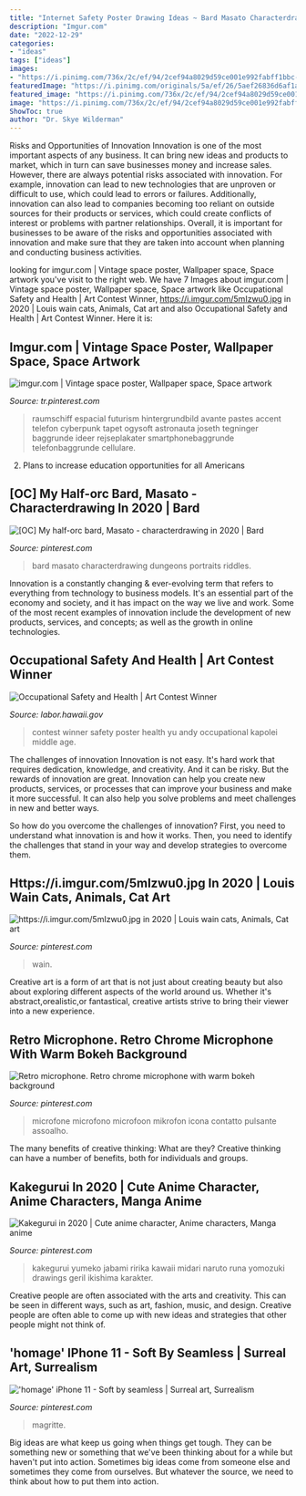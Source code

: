 ```yaml
---
title: "Internet Safety Poster Drawing Ideas ~ Bard Masato Characterdrawing Dungeons Portraits Riddles"
description: "Imgur.com"
date: "2022-12-29"
categories:
- "ideas"
tags: ["ideas"]
images:
- "https://i.pinimg.com/736x/2c/ef/94/2cef94a8029d59ce001e992fabff1bbc--surrealism-art-typography-prints.jpg"
featuredImage: "https://i.pinimg.com/originals/5a/ef/26/5aef26836d6af1a8b4911dc72b9d9a3b.jpg"
featured_image: "https://i.pinimg.com/736x/2c/ef/94/2cef94a8029d59ce001e992fabff1bbc--surrealism-art-typography-prints.jpg"
image: "https://i.pinimg.com/736x/2c/ef/94/2cef94a8029d59ce001e992fabff1bbc--surrealism-art-typography-prints.jpg"
ShowToc: true
author: "Dr. Skye Wilderman"
---
```



Risks and Opportunities of Innovation
Innovation is one of the most important aspects of any business. It can bring new ideas and products to market, which in turn can save businesses money and increase sales. However, there are always potential risks associated with innovation. For example, innovation can lead to new technologies that are unproven or difficult to use, which could lead to errors or failures. Additionally, innovation can also lead to companies becoming too reliant on outside sources for their products or services, which could create conflicts of interest or problems with partner relationships. Overall, it is important for businesses to be aware of the risks and opportunities associated with innovation and make sure that they are taken into account when planning and conducting business activities.

	

		
looking for imgur.com | Vintage space poster, Wallpaper space, Space artwork you've visit to the right web. We have 7 Images about imgur.com | Vintage space poster, Wallpaper space, Space artwork like Occupational Safety and Health | Art Contest Winner, https://i.imgur.com/5mIzwu0.jpg in 2020 | Louis wain cats, Animals, Cat art and also Occupational Safety and Health | Art Contest Winner. Here it is:
		
    
## Imgur.com | Vintage Space Poster, Wallpaper Space, Space Artwork

<img loading=lazy src="https://i.pinimg.com/736x/86/96/02/8696029f50cc1cb645871c26b690f9d5.jpg" onerror="this.onerror=null;this.src='https://tse4.mm.bing.net/th?id=OIP.PHR0U9N9Y8ZVVWTeZIUO2QHaOb&amp;pid=15.1';" alt="imgur.com | Vintage space poster, Wallpaper space, Space artwork">

_Source: tr.pinterest.com_

>raumschiff espacial futurism hintergrundbild avante pastes accent telefon cyberpunk tapet ogysoft astronauta joseth tegninger baggrunde ideer rejseplakater smartphonebaggrunde telefonbaggrunde cellulare. 

	

2. Plans to increase education opportunities for all Americans 

    
## [OC] My Half-orc Bard, Masato - Characterdrawing In 2020 | Bard

<img loading=lazy src="https://i.pinimg.com/736x/58/01/62/580162fab935d220c16435be144adf03.jpg" onerror="this.onerror=null;this.src='https://tse3.mm.bing.net/th?id=OIP.o-nPuXiLmcDTq1Z3J1aZlAHaMp&amp;pid=15.1';" alt="[OC] My half-orc bard, Masato - characterdrawing in 2020 | Bard">

_Source: pinterest.com_

>bard masato characterdrawing dungeons portraits riddles. 

	

Innovation is a constantly changing & ever-evolving term that refers to everything from technology to business models. It's an essential part of the economy and society, and it has impact on the way we live and work. Some of the most recent examples of innovation include the development of new products, services, and concepts; as well as the growth in online technologies.

    
## Occupational Safety And Health | Art Contest Winner

<img loading=lazy src="http://labor.hawaii.gov/hiosh/files/2013/01/safety-poster-1.jpeg" onerror="this.onerror=null;this.src='https://tse4.mm.bing.net/th?id=OIP.Z5-ogVLhTJjG6FBoUieUCgHaFj&amp;pid=15.1';" alt="Occupational Safety and Health | Art Contest Winner">

_Source: labor.hawaii.gov_

>contest winner safety poster health yu andy occupational kapolei middle age. 

	

The challenges of innovation
Innovation is not easy. It's hard work that requires dedication, knowledge, and creativity. And it can be risky. But the rewards of innovation are great.
Innovation can help you create new products, services, or processes that can improve your business and make it more successful. It can also help you solve problems and meet challenges in new and better ways.

So how do you overcome the challenges of innovation? First, you need to understand what innovation is and how it works. Then, you need to identify the challenges that stand in your way and develop strategies to overcome them.

    
## Https://i.imgur.com/5mIzwu0.jpg In 2020 | Louis Wain Cats, Animals, Cat Art

<img loading=lazy src="https://i.imgur.com/5mIzwu0.jpg" onerror="this.onerror=null;this.src='https://tse3.mm.bing.net/th?id=OIP.UgPETScYsFrhhpA_c4QxSQHaJ2&amp;pid=15.1';" alt="https://i.imgur.com/5mIzwu0.jpg in 2020 | Louis wain cats, Animals, Cat art">

_Source: pinterest.com_

>wain. 

	

Creative art is a form of art that is not just about creating beauty but also about exploring different aspects of the world around us. Whether it's abstract,orealistic,or fantastical, creative artists strive to bring their viewer into a new experience.

    
## Retro Microphone. Retro Chrome Microphone With Warm Bokeh Background

<img loading=lazy src="https://i.pinimg.com/originals/5a/ef/26/5aef26836d6af1a8b4911dc72b9d9a3b.jpg" onerror="this.onerror=null;this.src='https://tse1.mm.bing.net/th?id=OIP.brOKh44xZMUvl5UDr3EbyQHaLH&amp;pid=15.1';" alt="Retro microphone. Retro chrome microphone with warm bokeh background">

_Source: pinterest.com_

>microfone microfono microfoon mikrofon icona contatto pulsante assoalho. 

	

The many benefits of creative thinking: What are they?
Creative thinking can have a number of benefits, both for individuals and groups.

    
## Kakegurui In 2020 | Cute Anime Character, Anime Characters, Manga Anime

<img loading=lazy src="https://i.pinimg.com/736x/5c/c4/4c/5cc44c707c3d61a59349e3c915962b1d.jpg" onerror="this.onerror=null;this.src='https://tse2.mm.bing.net/th?id=OIP.THQtllOYIcwGngQ4DzakHgHaHa&amp;pid=15.1';" alt="Kakegurui in 2020 | Cute anime character, Anime characters, Manga anime">

_Source: pinterest.com_

>kakegurui yumeko jabami ririka kawaii midari naruto runa yomozuki drawings geril ikishima karakter. 

	

Creative people are often associated with the arts and creativity. This can be seen in different ways, such as art, fashion, music, and design. Creative people are often able to come up with new ideas and strategies that other people might not think of.

    
## &#039;homage&#039; IPhone 11 - Soft By Seamless | Surreal Art, Surrealism

<img loading=lazy src="https://i.pinimg.com/736x/2c/ef/94/2cef94a8029d59ce001e992fabff1bbc--surrealism-art-typography-prints.jpg" onerror="this.onerror=null;this.src='https://tse2.mm.bing.net/th?id=OIP.Pruw_niNay0SHCkaSwmp_AHaLj&amp;pid=15.1';" alt="&#039;homage&#039; iPhone 11 - Soft by seamless | Surreal art, Surrealism">

_Source: pinterest.com_

>magritte. 

	

Big ideas are what keep us going when things get tough. They can be something new or something that we've been thinking about for a while but haven't put into action. Sometimes big ideas come from someone else and sometimes they come from ourselves. But whatever the source, we need to think about how to put them into action.

